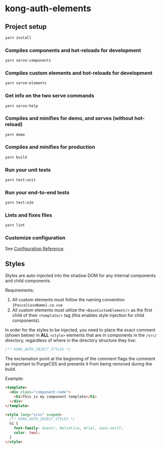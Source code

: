 # kong-auth-elements

## Project setup

```sh
yarn install
```

### Compiles components and hot-reloads for development

```sh
yarn serve:components
```

### Compiles custom elements and hot-reloads for development

```sh
yarn serve:elements
```

### Get info on the two serve commands

```sh
yarn serve:help
```

### Compiles and minifies for demo, and serves (without hot-reload)

```sh
yarn demo
```

### Compiles and minifies for production

```sh
yarn build
```

### Run your unit tests

```sh
yarn test:unit
```

### Run your end-to-end tests

```sh
yarn test:e2e
```

### Lints and fixes files

```sh
yarn lint
```

### Customize configuration

See [Configuration Reference](https://cli.vuejs.org/config/).

## Styles

Styles are auto-injected into the shadow DOM for any internal components and child components.

Requirements:

1. All custom elements must follow the naming convention `{PascalCaseName}.ce.vue`
2. All custom elements must utilize the `<BaseCustomElement/>` as the first child of their `<template/>` tag (this enables style injection for child components).

In order for the styles to be injected, you need to place the exact comment (shown below) in **ALL** `<style>` elements that are in components in the `/src/` directory, regardless of where in the directory structure they live:

```css
/*! KONG_AUTH_INJECT_STYLES */
```

The exclamation point at the beginning of the comment flags the comment as important to PurgeCSS and prevents it from being removed during the build.

Example:

```html
<template>
  <div class="component-name">
    <h1>This is my component template</h1>
  </div>
</template>

<style lang="scss" scoped>
  /*! KONG_AUTH_INJECT_STYLES */
  h1 {
    font-family: Avenir, Helvetica, Arial, sans-serif;
    color: teal;
  }
</style>
```
